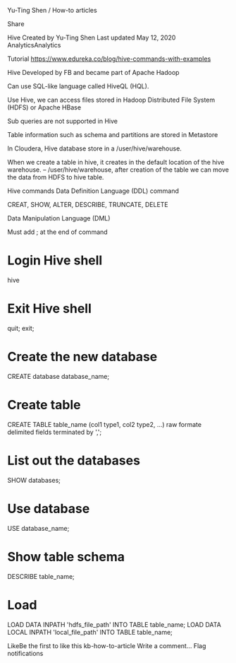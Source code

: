 








Yu-Ting Shen
/
How-to articles






Share


Hive
Created by Yu-Ting Shen
Last updated May 12, 2020
AnalyticsAnalytics

Tutorial
https://www.edureka.co/blog/hive-commands-with-examples


Hive
Developed by FB and became part of Apache Hadoop

Can use SQL-like language called HiveQL (HQL).

Use Hive, we can access files stored in Hadoop Distributed File System (HDFS) or Apache HBase

Sub queries are not supported in Hive

Table information such as schema and partitions are stored in Metastore

In Cloudera, Hive database store in a /user/hive/warehouse.

When we create a table in hive, it creates in the default location of the hive warehouse. – /user/hive/warehouse, after creation of the table we can move the data from HDFS to hive table.


Hive commands
Data Definition Language (DDL) command

CREAT, SHOW, ALTER, DESCRIBE, TRUNCATE, DELETE

Data Manipulation Language (DML)

Must add ; at the end of command

# Login Hive shell
hive

# Exit Hive shell
quit;
exit;

# Create the new database
CREATE database database_name;

# Create table
CREATE TABLE table_name (col1 type1, col2 type2, ...) raw formate delimited fields terminated by ',';

# List out the databases
SHOW databases;

# Use database
USE database_name;

# Show table schema
DESCRIBE table_name;

# Load
LOAD DATA INPATH 'hdfs_file_path' INTO TABLE table_name;
LOAD DATA LOCAL INPATH 'local_file_path' INTO TABLE table_name;
 

LikeBe the first to like this
kb-how-to-article
Write a comment…
Flag notifications
